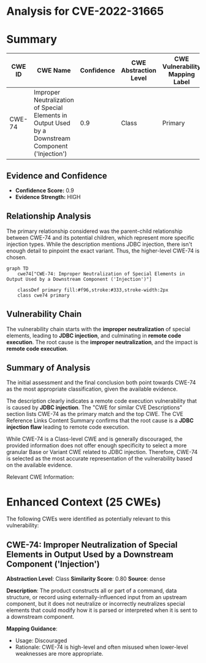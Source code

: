 # Analysis for CVE-2022-31665

# Summary
| CWE ID | CWE Name | Confidence | CWE Abstraction Level | CWE Vulnerability Mapping Label | CWE-Vulnerability Mapping Notes |
|---|---|---|---|---|---|
| CWE-74 | Improper Neutralization of Special Elements in Output Used by a Downstream Component ('Injection') | 0.9 | Class | Primary | Discouraged |

## Evidence and Confidence

*   **Confidence Score:** 0.9
*   **Evidence Strength:** HIGH

## Relationship Analysis
The primary relationship considered was the parent-child relationship between CWE-74 and its potential children, which represent more specific injection types. While the description mentions JDBC injection, there isn't enough detail to pinpoint the exact variant. Thus, the higher-level CWE-74 is chosen.

```mermaid
graph TD
    cwe74["CWE-74: Improper Neutralization of Special Elements in Output Used by a Downstream Component ('Injection')"]
    
    classDef primary fill:#f96,stroke:#333,stroke-width:2px
    class cwe74 primary
```

## Vulnerability Chain
The vulnerability chain starts with the **improper neutralization** of special elements, leading to **JDBC injection**, and culminating in **remote code execution**. The root cause is the **improper neutralization**, and the impact is **remote code execution**.

## Summary of Analysis
The initial assessment and the final conclusion both point towards CWE-74 as the most appropriate classification, given the available evidence.

The description clearly indicates a remote code execution vulnerability that is caused by **JDBC injection**. The "CWE for similar CVE Descriptions" section lists CWE-74 as the primary match and the top CWE. The CVE Reference Links Content Summary confirms that the root cause is a **JDBC injection flaw** leading to remote code execution.

While CWE-74 is a Class-level CWE and is generally discouraged, the provided information does not offer enough specificity to select a more granular Base or Variant CWE related to JDBC injection. Therefore, CWE-74 is selected as the most accurate representation of the vulnerability based on the available evidence.

Relevant CWE Information:

# Enhanced Context (25 CWEs)
The following CWEs were identified as potentially relevant to this vulnerability:

## CWE-74: Improper Neutralization of Special Elements in Output Used by a Downstream Component ('Injection')
**Abstraction Level**: Class
**Similarity Score**: 0.80
**Source**: dense

**Description**:
The product constructs all or part of a command, data structure, or record using externally-influenced input from an upstream component, but it does not neutralize or incorrectly neutralizes special elements that could modify how it is parsed or interpreted when it is sent to a downstream component.

**Mapping Guidance**:
- Usage: Discouraged
- Rationale: CWE-74 is high-level and often misused when lower-level weaknesses are more appropriate.